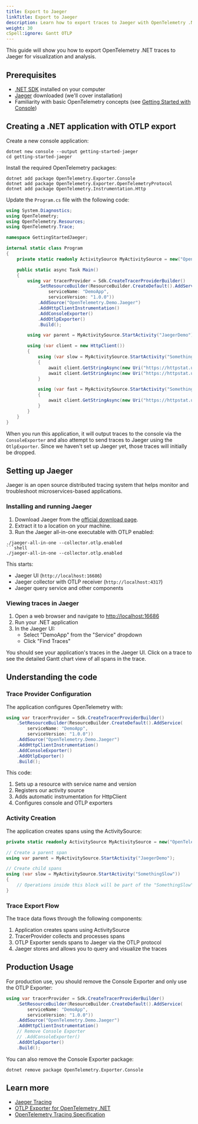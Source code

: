 ```yaml
---
title: Export to Jaeger
linkTitle: Export to Jaeger
description: Learn how to export traces to Jaeger with OpenTelemetry .NET
weight: 30
cSpell:ignore: Gantt OTLP
---
```


This guide will show you how to export OpenTelemetry .NET traces to Jaeger for
visualization and analysis.

## Prerequisites

- [.NET SDK](https://dotnet.microsoft.com/download) installed on your computer
- [Jaeger](https://www.jaegertracing.io/download/) downloaded (we'll cover
  installation)
- Familiarity with basic OpenTelemetry concepts (see
  [Getting Started with Console](/docs/languages/dotnet/traces/getting-started-console/))

## Creating a .NET application with OTLP export

Create a new console application:

```shell
dotnet new console --output getting-started-jaeger
cd getting-started-jaeger
```

Install the required OpenTelemetry packages:

```shell
dotnet add package OpenTelemetry.Exporter.Console
dotnet add package OpenTelemetry.Exporter.OpenTelemetryProtocol
dotnet add package OpenTelemetry.Instrumentation.Http
```

Update the `Program.cs` file with the following code:

```csharp
using System.Diagnostics;
using OpenTelemetry;
using OpenTelemetry.Resources;
using OpenTelemetry.Trace;

namespace GettingStartedJaeger;

internal static class Program
{
    private static readonly ActivitySource MyActivitySource = new("OpenTelemetry.Demo.Jaeger");

    public static async Task Main()
    {
        using var tracerProvider = Sdk.CreateTracerProviderBuilder()
            .SetResourceBuilder(ResourceBuilder.CreateDefault().AddService(
                serviceName: "DemoApp",
                serviceVersion: "1.0.0"))
            .AddSource("OpenTelemetry.Demo.Jaeger")
            .AddHttpClientInstrumentation()
            .AddConsoleExporter()
            .AddOtlpExporter()
            .Build();

        using var parent = MyActivitySource.StartActivity("JaegerDemo");

        using (var client = new HttpClient())
        {
            using (var slow = MyActivitySource.StartActivity("SomethingSlow"))
            {
                await client.GetStringAsync(new Uri("https://httpstat.us/200?sleep=1000")).ConfigureAwait(false);
                await client.GetStringAsync(new Uri("https://httpstat.us/200?sleep=1000")).ConfigureAwait(false);
            }

            using (var fast = MyActivitySource.StartActivity("SomethingFast"))
            {
                await client.GetStringAsync(new Uri("https://httpstat.us/301")).ConfigureAwait(false);
            }
        }
    }
}
```

When you run this application, it will output traces to the console via the
`ConsoleExporter` and also attempt to send traces to Jaeger using the
`OtlpExporter`. Since we haven't set up Jaeger yet, those traces will initially
be dropped.

## Setting up Jaeger

Jaeger is an open source distributed tracing system that helps monitor and
troubleshoot microservices-based applications.

### Installing and running Jaeger

1. Download Jaeger from the
   [official download page](https://www.jaegertracing.io/download/).
2. Extract it to a location on your machine.
3. Run the Jaeger all-in-one executable with OTLP enabled:

````shell
./jaeger-all-in-one --collector.otlp.enabled
```shell
./jaeger-all-in-one --collector.otlp.enabled
````

This starts:

- Jaeger UI (`http://localhost:16686`)
- Jaeger collector with OTLP receiver (`http://localhost:4317`)
- Jaeger query service and other components

### Viewing traces in Jaeger

1. Open a web browser and navigate to
   [http://localhost:16686](http://localhost:16686)
2. Run your .NET application
3. In the Jaeger UI:
   - Select "DemoApp" from the "Service" dropdown
   - Click "Find Traces"

You should see your application's traces in the Jaeger UI. Click on a trace to
see the detailed Gantt chart view of all spans in the trace.

## Understanding the code

### Trace Provider Configuration

The application configures OpenTelemetry with:

```csharp
using var tracerProvider = Sdk.CreateTracerProviderBuilder()
    .SetResourceBuilder(ResourceBuilder.CreateDefault().AddService(
        serviceName: "DemoApp",
        serviceVersion: "1.0.0"))
    .AddSource("OpenTelemetry.Demo.Jaeger")
    .AddHttpClientInstrumentation()
    .AddConsoleExporter()
    .AddOtlpExporter()
    .Build();
```

This code:

1. Sets up a resource with service name and version
2. Registers our activity source
3. Adds automatic instrumentation for HttpClient
4. Configures console and OTLP exporters

### Activity Creation

The application creates spans using the ActivitySource:

```csharp
private static readonly ActivitySource MyActivitySource = new("OpenTelemetry.Demo.Jaeger");

// Create a parent span
using var parent = MyActivitySource.StartActivity("JaegerDemo");

// Create child spans
using (var slow = MyActivitySource.StartActivity("SomethingSlow"))
{
    // Operations inside this block will be part of the "SomethingSlow" span
}
```

### Trace Export Flow

The trace data flows through the following components:

1. Application creates spans using ActivitySource
2. TracerProvider collects and processes spans
3. OTLP Exporter sends spans to Jaeger via the OTLP protocol
4. Jaeger stores and allows you to query and visualize the traces

## Production Usage

For production use, you should remove the Console Exporter and only use the OTLP
Exporter:

```csharp
using var tracerProvider = Sdk.CreateTracerProviderBuilder()
    .SetResourceBuilder(ResourceBuilder.CreateDefault().AddService(
        serviceName: "DemoApp",
        serviceVersion: "1.0.0"))
    .AddSource("OpenTelemetry.Demo.Jaeger")
    .AddHttpClientInstrumentation()
    // Remove Console Exporter
    // .AddConsoleExporter()
    .AddOtlpExporter()
    .Build();
```

You can also remove the Console Exporter package:

```shell
dotnet remove package OpenTelemetry.Exporter.Console
```

## Learn more

- [Jaeger Tracing](https://www.jaegertracing.io/)
- [OTLP Exporter for OpenTelemetry .NET](https://github.com/open-telemetry/opentelemetry-dotnet/tree/main/src/OpenTelemetry.Exporter.OpenTelemetryProtocol)
- [OpenTelemetry Tracing Specification](/docs/specs/otel/trace/api/)
